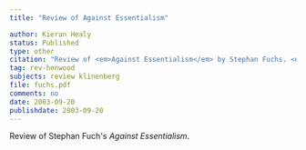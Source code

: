 ```yaml
---
title: "Review of Against Essentialism"

author: Kieran Healy
status: Published
type: other
citation: "Review of <em>Against Essentialism</em> by Stephan Fuchs. <em>Contemporary Sociology</em>, 32:252–4."
tag: rev-henwood
subjects: review klinenberg
file: fuchs.pdf
comments: no
date: 2003-09-20
publishdate: 2003-09-20
---
```

Review of Stephan Fuch's <em>Against Essentialism</em>.
